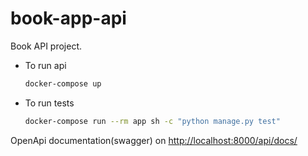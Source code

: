 # book-app-api
Book API project.

* To run api 
  ```sh
  docker-compose up
  ```
* To run tests
  ```sh
  docker-compose run --rm app sh -c "python manage.py test"

  ```
OpenApi documentation(swagger) 
on [http://localhost:8000/api/docs/](http://localhost:8000/api/docs/)
